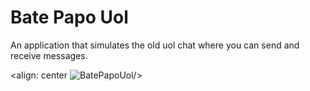 # Bate Papo Uol
An application that simulates the old uol chat where you can send and receive messages.

<align: center ![BatePapoUol](https://user-images.githubusercontent.com/93724285/151037067-c1d36634-1b2a-4696-a7e5-e86ded0270c8.gif)/>

